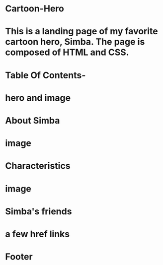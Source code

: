 # Cartoon-Hero
# This is a landing page of my favorite cartoon hero, Simba. The page is composed of HTML and CSS. 
# Table Of Contents-

# hero and image
# About Simba
# image
# Characteristics
# image
# Simba's friends
# a few href links
# Footer

